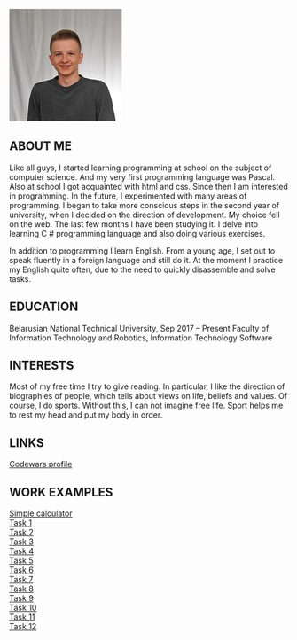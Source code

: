 ![Image](photo.jpg)

## ABOUT ME

Like all guys, I started learning programming at school on the subject of computer science. And my very first programming language was Pascal. Also at school I got acquainted with html and css. Since then I am interested in programming. In the future, I experimented with many areas of programming. I began to take more conscious steps in the second year of university, when I decided on the direction of development. My choice fell on the web.
The last few months I have been studying it. 
I delve into learning C # programming language and also doing various exercises.

In addition to programming I learn English. From a young age, I set out to speak fluently in a foreign language and still do it. At the moment I practice my English quite often, due to the need to quickly disassemble and solve tasks.

## EDUCATION

Belarusian National Technical University, Sep 2017 – Present Faculty of Information Technology and Robotics, Information Technology Software

## INTERESTS

Most of my free time I try to give reading. In particular, I like the direction of biographies of people, which tells about views on life, beliefs and values.
Of course, I do sports. Without this, I can not imagine free life. Sport helps me to rest my head and put my body in order.

## LINKS

[Codewars profile](https://www.codewars.com/users/kdanilyuk)  

## WORK EXAMPLES

[Simple calculator](https://github.com/kdanilyuk/FancyCalc)  
[Task 1](https://github.com/kdanilyuk/PadawansTask1)  
[Task 2](https://github.com/kdanilyuk/PadawansTask2)  
[Task 3](https://github.com/kdanilyuk/PadawansTask3)  
[Task 4](https://github.com/kdanilyuk/PadawansTask4)  
[Task 5](https://github.com/kdanilyuk/PadawansTask5)    
[Task 6](https://github.com/kdanilyuk/PadawansTask6)   
[Task 7](https://github.com/kdanilyuk/PadawansTask7)   
[Task 8](https://github.com/kdanilyuk/PadawansTask8)   
[Task 9](https://github.com/kdanilyuk/PadawansTask9)   
[Task 10](https://github.com/kdanilyuk/PadawansTask10)   
[Task 11](https://github.com/kdanilyuk/PadawansTask11)    
[Task 12](https://github.com/kdanilyuk/PadawansTask12)   

